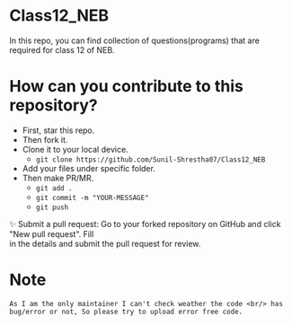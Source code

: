 # Class12_NEB

In this repo, you can find collection of questions(programs) that are required for class 12 of NEB.

# How can you contribute to this repository?
- First, star this repo.
- Then fork it.
- Clone it to your local device.
  - `git clone https://github.com/Sunil-Shrestha07/Class12_NEB`
- Add your files under specific folder.
- Then make PR/MR.
  - `git add .`
  - `git commit -m "YOUR-MESSAGE"`
  - `git push`

✨ Submit a pull request: Go to your forked repository on GitHub and click "New pull request". Fill <br /> in the details and submit the pull request for review.

# Note
 `As I am the only maintainer I can't check weather the code <br/> has bug/error or not, So please try to upload error free code.`
